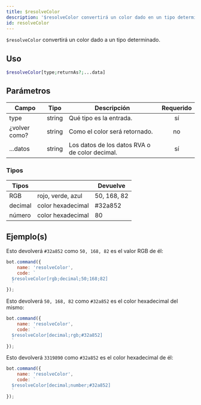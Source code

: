 ```yaml
---
title: $resolveColor
description: '$resolveColor convertirá un color dado en un tipo determinado.'
id: resolveColor
---
```


`$resolveColor` convertirá un color dado a un tipo determinado.

## Uso

```php
$resolveColor[type;returnAs?;...data]
```

## Parámetros

| Campo         | Tipo   | Descripción                                    | Requerido |
| ------------- | ------ | ---------------------------------------------- |:---------:|
| type          | string | Qué tipo es la entrada.                        |    sí     |
| ¿volver como? | string | Como el color será retornado.                  |    no     |
| ...datos      | string | Los datos de los datos RVA o de color decimal. |    sí     |

### Tipos

| Tipos   |                   | Devuelve    |
| ------- | ----------------- | ----------- |
| RGB     | rojo, verde, azul | 50, 168, 82 |
| decimal | color hexadecimal | #32a852     |
| número  | color hexadecimal | 80          |

## Ejemplo(s)

Esto devolverá `#32a852` como `50, 168, 82` es el valor RGB de él:

```javascript
bot.command({
    name: 'resolveColor',
    code: `
  $resolveColor[rgb;decimal;50;168;82]
  `
});
```

Esto devolverá `50, 168, 82` como `#32a852` es el color hexadecimal del mismo:

```javascript
bot.command({
    name: 'resolveColor',
    code: `
  $resolveColor[decimal;rgb;#32a852]
  `
});
```

Esto devolverá `3319890` como `#32a852` es el color hexadecimal de él:

```javascript
bot.command({
    name: 'resolveColor',
    code: `
  $resolveColor[decimal;number;#32a852]
  `
});
```